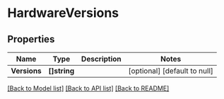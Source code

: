 # HardwareVersions

## Properties
Name | Type | Description | Notes
------------ | ------------- | ------------- | -------------
**Versions** | **[]string** |  | [optional] [default to null]

[[Back to Model list]](../README.md#documentation-for-models) [[Back to API list]](../README.md#documentation-for-api-endpoints) [[Back to README]](../README.md)


